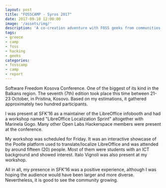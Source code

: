 ```yaml
---
layout: post
title: "FOSSCAMP - Syros 2017"
date: 2017-09-10 12:00:00
image: '/assets/img/'
description: 'A co-creation adventure with FOSS geeks from communities all around the Balkans and Europe aside the beach'
tags:
- greece
- camp
- foss
- hacking
- geeks
categories:
- fosscamp
- camp
- report
---
```


Software Freedom Kosova Conference. One of the biggest of its kind in the Balkans region. The seventh (7th) edition took place this time between 21-23 October, in Pristina, Kosovo. Based on my estimations, it gathered approximately two hundred participants.

I was present at SFK’16 as a maintainer of the LibreOffice infobooth and had a workshop named "LibreOffice Localization Sprint" altogether with Marinela Gogo. Many other Open Labs Hackerspace members were present at the conference.

My workshop was scheduled for Friday. It was an interactive showcase of the Pootle platform used to translate/localize LibreOffice and was attended by around fifteen (20) people. Most of them were students with an ICT background and showed interest. Italo Vignoli was also present at my workshop.

All in all, my presence in SFK’16 was a positive experience, although I was hoping the audience would have been larger and more diverse. Nevertheless, it is good to see the community growing.
